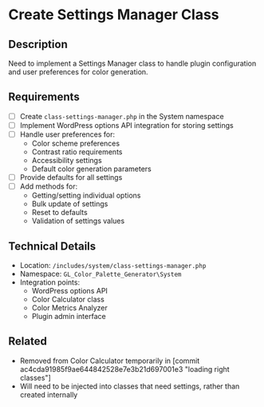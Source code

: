 # Create Settings Manager Class

## Description
Need to implement a Settings Manager class to handle plugin configuration and user preferences for color generation.

## Requirements
- [ ] Create `class-settings-manager.php` in the System namespace
- [ ] Implement WordPress options API integration for storing settings
- [ ] Handle user preferences for:
  - Color scheme preferences
  - Contrast ratio requirements
  - Accessibility settings
  - Default color generation parameters
- [ ] Provide defaults for all settings
- [ ] Add methods for:
  - Getting/setting individual options
  - Bulk update of settings
  - Reset to defaults
  - Validation of settings values

## Technical Details
- Location: `/includes/system/class-settings-manager.php`
- Namespace: `GL_Color_Palette_Generator\System`
- Integration points:
  - WordPress options API
  - Color Calculator class
  - Color Metrics Analyzer
  - Plugin admin interface

## Related
- Removed from Color Calculator temporarily in [commit ac4cda91985f9ae644842528e7e3b21d697001e3 "loading right classes"]
- Will need to be injected into classes that need settings, rather than created internally
